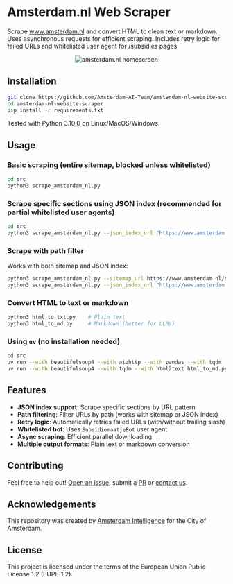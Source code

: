 # Amsterdam.nl Web Scraper

Scrape www.amsterdam.nl and convert HTML to clean text or markdown. Uses asynchronous requests for efficient scraping. Includes retry logic for failed URLs and whitelisted user agent for /subsidies pages

<figure align="center">
  <img src="media/homescreen.png" alt="amsterdam.nl homescreen">
</figure>

## Installation

```bash
git clone https://github.com/Amsterdam-AI-Team/amsterdam-nl-website-scraper.git
cd amsterdam-nl-website-scraper
pip install -r requirements.txt
```

Tested with Python 3.10.0 on Linux/MacOS/Windows.

## Usage

### Basic scraping (entire sitemap, blocked unless whitelisted)

```bash
cd src
python3 scrape_amsterdam_nl.py
```

### Scrape specific sections using JSON index (recommended for partial whitelisted user agents)

```bash
cd src
python3 scrape_amsterdam_nl.py --json_index_url "https://www.amsterdam.nl/subsidies/subsidies-alfabet?new_json=true&pager_rows=500"
```

### Scrape with path filter

Works with both sitemap and JSON index:

```bash
python3 scrape_amsterdam_nl.py --sitemap_url https://www.amsterdam.nl/sitemap.xml --path_filter /subsidies
python3 scrape_amsterdam_nl.py --json_index_url "https://www.amsterdam.nl/subsidies/subsidies-alfabet?new_json=true&pager_rows=500" --path_filter /subsidies
```

### Convert HTML to text or markdown

```bash
python3 html_to_txt.py    # Plain text
python3 html_to_md.py     # Markdown (better for LLMs)
```

### Using `uv` (no installation needed)

```bash
cd src
uv run --with beautifulsoup4 --with aiohttp --with pandas --with tqdm --with lxml --with openpyxl --with asyncio --with brotli scrape_amsterdam_nl.py --json_index_url "https://www.amsterdam.nl/subsidies/subsidies-alfabet?new_json=true&pager_rows=500"
uv run --with beautifulsoup4 --with tqdm --with html2text html_to_md.py
```

## Features

- **JSON index support**: Scrape specific sections by URL pattern
- **Path filtering**: Filter URLs by path (works with sitemap or JSON index)
- **Retry logic**: Automatically retries failed URLs (with/without trailing slash)
- **Whitelisted bot**: Uses `SubsidiemaatjeBot` user agent
- **Async scraping**: Efficient parallel downloading
- **Multiple output formats**: Plain text or markdown conversion

## Contributing

Feel free to help out! [Open an issue](https://github.com/Amsterdam-AI-Team/amsterdam-nl-website-scraper/issues), submit a [PR](https://github.com/Amsterdam-AI-Team/amsterdam-nl-website-scraper/pulls) or [contact us](https://amsterdamintelligence.com/contact/).


## Acknowledgements

This repository was created by [Amsterdam Intelligence](https://amsterdamintelligence.com/) for the City of Amsterdam.

## License 

This project is licensed under the terms of the European Union Public License 1.2 (EUPL-1.2).

